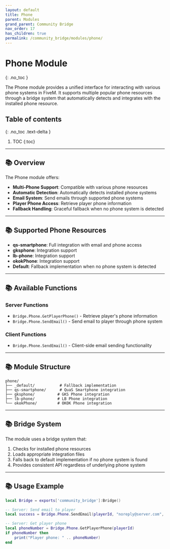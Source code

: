 ```yaml
---
layout: default
title: Phone
parent: Modules
grand_parent: Community Bridge
nav_order: 17
has_children: true
permalink: /community_bridge/modules/phone/
---
```


# Phone Module
{: .no_toc }

The Phone module provides a unified interface for interacting with various phone systems in FiveM. It supports multiple popular phone resources through a bridge system that automatically detects and integrates with the installed phone resource.

## Table of contents
{: .no_toc .text-delta }

1. TOC
{:toc}

---

## 📚 Overview

The Phone module offers:

- **Multi-Phone Support**: Compatible with various phone resources
- **Automatic Detection**: Automatically detects installed phone systems
- **Email System**: Send emails through supported phone systems
- **Player Phone Access**: Retrieve player phone information
- **Fallback Handling**: Graceful fallback when no phone system is detected

---

## 📚 Supported Phone Resources

- **qs-smartphone**: Full integration with email and phone access
- **gksphone**: Integration support
- **lb-phone**: Integration support  
- **okokPhone**: Integration support
- **Default**: Fallback implementation when no phone system is detected

---

## 📚 Available Functions

### Server Functions
- `Bridge.Phone.GetPlayerPhone()` - Retrieve player's phone information
- `Bridge.Phone.SendEmail()` - Send email to player through phone system

### Client Functions
- `Bridge.Phone.SendEmail()` - Client-side email sending functionality

---

## 📚 Module Structure

```
phone/
├── _default/           # Fallback implementation
├── qs-smartphone/      # QuaS Smartphone integration
├── gksphone/          # GKS Phone integration
├── lb-phone/          # LB Phone integration
└── okokPhone/         # OKOK Phone integration
```

---

## 📚 Bridge System

The module uses a bridge system that:
1. Checks for installed phone resources
2. Loads appropriate integration files
3. Falls back to default implementation if no phone system is found
4. Provides consistent API regardless of underlying phone system

---

## 📚 Usage Example

```lua
local Bridge = exports['community_bridge']:Bridge()

-- Server: Send email to player
local success = Bridge.Phone.SendEmail(playerId, "noreply@server.com", "Welcome!", "Welcome to our server!")

-- Server: Get player phone
local phoneNumber = Bridge.Phone.GetPlayerPhone(playerId)
if phoneNumber then
    print("Player phone: " .. phoneNumber)
end
```
